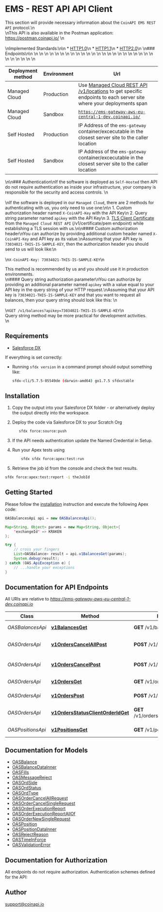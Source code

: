 # EMS - REST API API Client


This section will provide necessary information about the `CoinAPI EMS REST API` protocol.\n<br/>\nThis API is also available in the Postman application: <a href="https://postman.coinapi.io/" target="_blank">https://postman.coinapi.io/</a>      \n<br/><br/>\nImplemented Standards:\n\n  * [HTTP1.0](https://datatracker.ietf.org/doc/html/rfc1945)\n  * [HTTP1.1](https://datatracker.ietf.org/doc/html/rfc2616)\n  * [HTTP2.0](https://datatracker.ietf.org/doc/html/rfc7540)\n   \n### Endpoints\n<table>\n  <thead>\n    <tr>\n      <th>Deployment method</th>\n      <th>Environment</th>\n      <th>Url</th>\n    </tr>\n  </thead>\n  <tbody>\n    <tr>\n      <td>Managed Cloud</td>\n      <td>Production</td>\n      <td>Use <a href="#ems-docs-sh">Managed Cloud REST API /v1/locations</a> to get specific endpoints to each server site where your deployments span</td>\n    </tr>\n    <tr>\n      <td>Managed Cloud</td>\n      <td>Sandbox</td>\n      <td><code>https://ems-gateway-aws-eu-central-1-dev.coinapi.io/</code></td>\n    </tr>\n    <tr>\n      <td>Self Hosted</td>\n      <td>Production</td>\n      <td>IP Address of the <code>ems-gateway</code> container/excecutable in the closest server site to the caller location</td>\n    </tr>\n    <tr>\n      <td>Self Hosted</td>\n      <td>Sandbox</td>\n      <td>IP Address of the <code>ems-gateway</code> container/excecutable in the closest server site to the caller location</td>\n    </tr>\n  </tbody>\n</table>\n\n### Authentication\nIf the software is deployed as `Self-Hosted` then API do not require authentication as inside your infrastructure, your company is responsible for the security and access controls. \n<br/><br/>\nIf the software is deployed in our `Managed Cloud`, there are 2 methods for authenticating with us, you only need to use one:\n\n 1. Custom authorization header named `X-CoinAPI-Key` with the API Key\n 2. Query string parameter named `apikey` with the API Key\n 3. <a href="#certificate">TLS Client Certificate</a> from the `Managed Cloud REST API` (/v1/certificate/pem endpoint) while establishing a TLS session with us.\n\n#### Custom authorization header\nYou can authorize by providing additional custom header named `X-CoinAPI-Key` and API key as its value.\nAssuming that your API key is `73034021-THIS-IS-SAMPLE-KEY`, then the authorization header you should send to us will look like:\n<br/><br/>\n`X-CoinAPI-Key: 73034021-THIS-IS-SAMPLE-KEY`\n<aside class="success">This method is recommended by us and you should use it in production environments.</aside>\n#### Query string authorization parameter\nYou can authorize by providing an additional parameter named `apikey` with a value equal to your API key in the query string of your HTTP request.\nAssuming that your API key is `73034021-THIS-IS-SAMPLE-KEY` and that you want to request all balances, then your query string should look like this: \n<br/><br/>\n`GET /v1/balances?apikey=73034021-THIS-IS-SAMPLE-KEY`\n<aside class="notice">Query string method may be more practical for development activities.</aside>\n

## Requirements

- [Salesforce DX](https://www.salesforce.com/products/platform/products/salesforce-dx/)

If everything is set correctly:

- Running `sfdx version` in a command prompt should output something like:

  ```bash
  sfdx-cli/5.7.5-05549de (darwin-amd64) go1.7.5 sfdxstable
  ```

## Installation

1. Copy the output into your Salesforce DX folder - or alternatively deploy the output directly into the workspace.
2. Deploy the code via Salesforce DX to your Scratch Org

   ```bash
      sfdx force:source:push
   ```

3. If the API needs authentication update the Named Credential in Setup.
4. Run your Apex tests using

   ```bash
       sfdx sfdx force:apex:test:run
   ```

5. Retrieve the job id from the console and check the test results.

  ```bash
  sfdx force:apex:test:report -i theJobId
  ```

## Getting Started

Please follow the [installation](#installation) instruction and execute the following Apex code:

```java
OASBalancesApi api = new OASBalancesApi();

Map<String, Object> params = new Map<String, Object>{
    'exchangeId' => KRAKEN
};

try {
    // cross your fingers
    List<OASBalance> result = api.v1BalancesGet(params);
    System.debug(result);
} catch (OAS.ApiException e) {
    // ...handle your exceptions
}
```

## Documentation for API Endpoints

All URIs are relative to *https://ems-gateway-aws-eu-central-1-dev.coinapi.io*

Class | Method | HTTP request | Description
------------ | ------------- | ------------- | -------------
*OASBalancesApi* | [**v1BalancesGet**](OASBalancesApi.md#v1BalancesGet) | **GET** /v1/balances | Get balances
*OASOrdersApi* | [**v1OrdersCancelAllPost**](OASOrdersApi.md#v1OrdersCancelAllPost) | **POST** /v1/orders/cancel/all | Cancel all orders request
*OASOrdersApi* | [**v1OrdersCancelPost**](OASOrdersApi.md#v1OrdersCancelPost) | **POST** /v1/orders/cancel | Cancel order request
*OASOrdersApi* | [**v1OrdersGet**](OASOrdersApi.md#v1OrdersGet) | **GET** /v1/orders | Get open orders
*OASOrdersApi* | [**v1OrdersPost**](OASOrdersApi.md#v1OrdersPost) | **POST** /v1/orders | Send new order
*OASOrdersApi* | [**v1OrdersStatusClientOrderIdGet**](OASOrdersApi.md#v1OrdersStatusClientOrderIdGet) | **GET** /v1/orders/status/{client_order_id} | Get order execution report
*OASPositionsApi* | [**v1PositionsGet**](OASPositionsApi.md#v1PositionsGet) | **GET** /v1/positions | Get open positions


## Documentation for Models

 - [OASBalance](OASBalance.md)
 - [OASBalanceDataInner](OASBalanceDataInner.md)
 - [OASFills](OASFills.md)
 - [OASMessageReject](OASMessageReject.md)
 - [OASOrdSide](OASOrdSide.md)
 - [OASOrdStatus](OASOrdStatus.md)
 - [OASOrdType](OASOrdType.md)
 - [OASOrderCancelAllRequest](OASOrderCancelAllRequest.md)
 - [OASOrderCancelSingleRequest](OASOrderCancelSingleRequest.md)
 - [OASOrderExecutionReport](OASOrderExecutionReport.md)
 - [OASOrderExecutionReportAllOf](OASOrderExecutionReportAllOf.md)
 - [OASOrderNewSingleRequest](OASOrderNewSingleRequest.md)
 - [OASPosition](OASPosition.md)
 - [OASPositionDataInner](OASPositionDataInner.md)
 - [OASRejectReason](OASRejectReason.md)
 - [OASTimeInForce](OASTimeInForce.md)
 - [OASValidationError](OASValidationError.md)


## Documentation for Authorization

All endpoints do not require authorization.
Authentication schemes defined for the API:

## Author

support@coinapi.io

